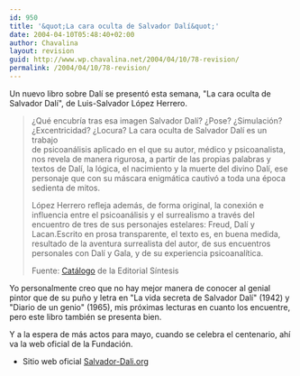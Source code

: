 ```yaml
---
id: 950
title: '&quot;La cara oculta de Salvador Dalí&quot;'
date: 2004-04-10T05:48:40+02:00
author: Chavalina
layout: revision
guid: http://www.wp.chavalina.net/2004/04/10/78-revision/
permalink: /2004/04/10/78-revision/
---
```

Un nuevo libro sobre Dalí se presentó esta semana, "La cara oculta de Salvador Dalí", de Luis-Salvador López Herrero.

> &iquest;Qué encubría tras esa imagen Salvador Dalí? &iquest;Pose? &iquest;Simulación? &iquest;Excentricidad? &iquest;Locura? La cara oculta de Salvador Dalí es un trabajo  
> de psicoanálisis aplicado en el que su autor, médico y psicoanalista, nos revela de manera rigurosa, a partir de las propias palabras y textos de Dalí, la lógica, el nacimiento y la muerte del divino Dalí, ese personaje que con su máscara enigmática cautivó a toda una época sedienta de mitos. 
> 
> López Herrero refleja además, de forma original, la conexión e influencia entre el psicoanálisis y el surrealismo a través del encuentro de tres de sus personajes estelares: Freud, Dalí y Lacan.Escrito en prosa transparente, el texto es, en buena medida, resultado de la aventura surrealista del autor, de sus encuentros personales con Dalí y Gala, y de su experiencia psicoanalítica. 
> 
> <p class="cita">
>   Fuente: <a href="http://www.sintesis.com/secciones/catalogo/detaildo.asp?Cod=9756-187-2" target="_blank">Catálogo</a> de la Editorial Síntesis
> </p>

Yo personalmente creo que no hay mejor manera de conocer al genial pintor que de su pu&ntilde;o y letra en "La vida secreta de Salvador Dalí" (1942) y "Diario de un genio" (1965), mis próximas lecturas en cuanto los encuentre, pero este libro también se presenta bien.

Y a la espera de más actos para mayo, cuando se celebra el centenario, ahí va la web oficial de la Fundación.

  * Sitio web oficial <a href="http://www.salvador-dali.org" target="_blank">Salvador-Dali.org</a>